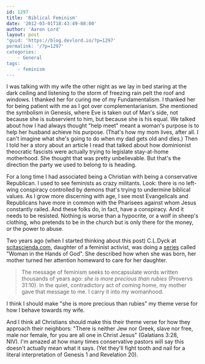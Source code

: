 ```yaml
---
id: 1297
title: 'Biblical Feminism'
date: '2012-03-01T18:43:49-08:00'
author: 'Aaron Lord'
layout: post
"guid: 'https://blog.devlord.io/?p=1297'
permalink: '/?p=1297'
categories:
    - General
tags:
    - feminism
---
```


<p>I was talking with my wife the other night as we lay in bed staring at the dark ceiling and listening to the storm of freezing rain pelt the roof and windows. I thanked her for curing me of my Fundamentalism. I thanked her for being patient with me as I got over complementarianism. She mentioned the symbolism in Genesis, where Eve is taken out of Man's side, not because she is subservient to him, but because she is his equal. We talked about how I had always thought "help meet" meant a woman's purpose is to help her husband achieve his purpose. (That's how my mom lives, after all. I can't imagine what she's going to do when my dad gets old and dies.) Then I told her a story about an article I read that talked about how dominionist theocratic fascists were actually trying to legislate stay-at-home motherhood. She thought that was pretty unbelievable. But that's the direction the party we used to belong to is heading.</p><p>For a long time I had associated being a Christian with being a conservative Republican. I used to see feminists as crazy militants. Look: there is no left-wing conspiracy controlled by demons that's trying to undermine biblical values. As I grow more discerning with age, I see most Evangelicals and Republicans have more in common with the Pharisees against whom Jesus constantly railed. And these folks do, in fact, have a conspiracy. And it needs to be resisted. Nothing is worse than a hypocrite, or a wolf in sheep's clothing, who pretends to be in the church but is only there for the money, or the power to abuse.</p><p>Two years ago (when I started thinking about this post) C.L.Dyck at <a href="http://scitascienda.com/">scitascienda.com</a>, daughter of a feminist activist, was doing a <a href="http://scitascienda.com/2010/07/05/woman-in-the-hands-of-god/">series</a> called "Woman in the Hands of God". She described how when she was born, her mother turned her attention homeward to care for her daughter.</p><blockquote><p>The message of feminism seeks to encapsulate words written thousands of years ago: <em>she is more precious than rubies</em> (Provervs 31:10). In the quiet, contradictory act of coming home, my mother gave that message to me. I carry it into my womanhood.</p></blockquote><p>I think I should make "she is more precious than rubies" my theme verse for how I behave towards my wife.</p><p>And I think all Christians should make this their theme verse for how they approach their neighbors: "There is neither Jew nor Greek, slave nor free, male nor female, for you are all one in Christ Jesus" (Galatians 3:28, NIV). I'm amazed at how many times conservative pastors will say this doesn't actually mean what it says. (Yet they'll fight tooth and nail for a literal interpretation of Genesis 1 and Revelation 20).</p>
